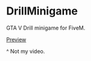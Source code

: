 # DrillMinigame
GTA V Drill minigame for FiveM.

[Preview](https://www.youtube.com/watch?v=czh0AQB9qwc)

^ Not my video.
